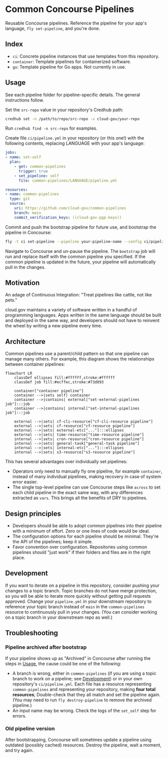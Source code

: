 # Common Concourse Pipelines

Reusable Concourse pipelines. Reference the pipeline for your app's language, `fly set-pipeline`, and you're done.

## Index

* `ci`: Concrete pipeline instances that use templates from this repository.
* `container`: Template pipelines for containerized software.
* `go`: Template pipeline for Go apps. Not currently in use.

## Usage

See each pipeline folder for pipeline-specific details. The general instructions follow.

Set the `src-repo` value in your repository's Credhub path:

```sh
credhub set -n /path/to/repo/src-repo -v cloud-gov/your-repo
```

Run `credhub find -n src-repo` for examples.

Create file `ci/pipeline.yml` in your repository (or this one!) with the following contents, replacing LANGUAGE with your app's language:

```yaml
jobs:
- name: set-self
  plan:
    - get: common-pipelines
      trigger: true
    - set_pipeline: self
      file: common-pipelines/LANGUAGE/pipeline.yml

resources:
- name: common-pipelines
  type: git
  source:
    uri: https://github.com/cloud-gov/common-pipelines
    branch: main
    commit_verification_keys: ((cloud-gov-pgp-keys))
```

Commit and push the bootstrap pipeline for future use, and bootstrap the pipeline in Concourse:

```sh
fly -t ci set-pipeline --pipeline your-pipeline-name --config ci/pipeline.yml
```

Navigate to Concourse and un-pause the pipeline. The `bootstrap` job will run and replace itself with the common pipeline you specified. If the common pipeline is updated in the future, your pipeline will automatically pull in the changes.

## Motivation

An adage of Continuous Integration: "Treat pipelines like cattle, not like pets."

cloud.gov maintains a variety of software written in a handful of programming languages. Apps written in the same language should be built and deployed in the same way, and developers should not have to reinvent the wheel by writing a new pipeline every time.

## Architecture

Common pipelines use a parent/child pattern so that one pipeline can manage many others. For example, this diagram shows the relationships between container pipelines:

```mermaid
flowchart LR
    classDef ellipses fill:#ffffff,stroke:#ffffff
    classDef job fill:#ecffec,stroke:#73d893

    container["container pipeline"]
    container -->|sets self| container
    container -->|contains| external["set-external-pipelines job"]:::job
    container -->|contains| internal["set-internal-pipelines job"]:::job

    external -->|sets| cf-cli-resource["cf-cli-resource pipeline"]
    external -->|sets| cf-resource["cf-resource pipeline"]
    external -->|sets| external-etc["..."]:::ellipses
    external -->|sets| time-resource["time-resource pipeline"]
    internal -->|sets| cron-resource["cron-resource pipeline"]
    internal -->|sets| general-task["general-task pipeline"]
    internal -->|sets| internal-etc["..."]:::ellipses
    internal -->|sets| s3-resource["s3-resource pipeline"]
```

This has several advantages over individually set pipelines:

* Operators only need to manually fly one pipeline, for example `container`, instead of many individual pipelines, making recovery in case of system error easier.
* The single top-level pipeline can use Concourse steps like `across` to set each child pipeline in the exact same way, with any differences extracted as `vars`. This brings all the benefits of DRY to pipelines.

## Design principles

* Developers should be able to adopt common pipelines into their pipeline with a minimum of effort. Zero or one lines of code would be ideal.
* The configuration options for each pipeline should be minimal. They're the API of the pipelines; keep it simple.
* Favor convention over configuration. Repositories using common pipelines should "just work" if their folders and files are in the right place.

## Development

If you want to iterate on a pipeline in this repository, consider pushing your changes to a topic branch. Topic branches do not have merge protection, so you will be able to iterate more quickly without getting pull requests approved. Change your `pipeline.yml` in your downstream repository to reference your topic branch instead of `main` in the `common-pipelines` resource to continuously pull in your changes. (You can consider working on a topic branch in your downstream repo as well.)

## Troubleshooting

### Pipeline archived after bootstrap

If your pipeline shows up as "Archived" in Concourse after running the steps in [Usage](#Usage), the cause could be one of the following:

* A branch is wrong, either in `common-pipelines` (if you are using a topic branch to work on a pipeline; see [Development](#Development)) or in your own repository's `ci/pipeline.yml`. Each file has a resource representing `common-pipelines` and representing your repository, making **four total resources**; Double-check that they all match and set the pipeline again. (You may need to run `fly destroy-pipeline` to remove the archived pipeline.)
* An input name may be wrong. Check the logs of the `set_self` step for errors.

### Old pipeline version

After bootstrapping, Concourse will sometimes update a pipeline using outdated (possibly cached) resources. Destroy the pipeline, wait a moment, and try again.
